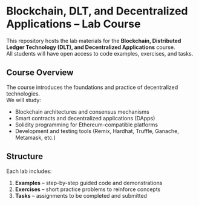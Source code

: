 # Blockchain, DLT, and Decentralized Applications – Lab Course

This repository hosts the lab materials for the **Blockchain, Distributed Ledger Technology (DLT), and Decentralized Applications** course.  
All students will have open access to code examples, exercises, and tasks.

## Course Overview
The course introduces the foundations and practice of decentralized technologies.  
We will study:
- Blockchain architectures and consensus mechanisms  
- Smart contracts and decentralized applications (DApps)  
- Solidity programming for Ethereum-compatible platforms  
- Development and testing tools (Remix, Hardhat, Truffle, Ganache, Metamask, etc.)  

## Structure
Each lab includes:
1. **Examples** – step-by-step guided code and demonstrations  
2. **Exercises** – short practice problems to reinforce concepts  
3. **Tasks** – assignments to be completed and submitted  
